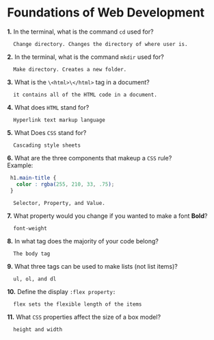 # Foundations of Web Development

**1.** In the terminal, what is the command `cd` used for?
<!-- enter you answer in the space below -->
```
  Change directory. Changes the directory of where user is.
```

**2.** In the terminal, what is the command `mkdir` used for?
<!-- enter you answer in the space below -->
```
  Make directory. Creates a new folder.
```

**3.** What is the `\<html>\</html>` tag in a document?
<!-- enter you answer in the space below -->
```
  it contains all of the HTML code in a document.
```

**4.** What does `HTML` stand for?
<!-- enter you answer in the space below -->
```
  Hyperlink text markup language
```

**5.** What Does `CSS` stand for?
<!-- enter you answer in the space below -->
```
  Cascading style sheets
```

**6.** What are the three components that makeup a `CSS` rule? <br> Example:
```css
 h1.main-title {
   color : rgba(255, 210, 33, .75);
 }
```
<!-- enter you answer in the space below -->
```
  Selector, Property, and Value.
```

**7.** What property would you change if you wanted to make a font **Bold**?
<!-- enter you answer in the space below -->
```
  font-weight
```

**8.** In what tag does the majority of your code belong?
<!-- enter you answer in the space below -->
```
  The body tag
```

**9.** What three tags can be used to make lists (not list items)?
<!-- enter you answer in the space below -->
```
  ul, ol, and dl
```

**10.** Define the display `:flex property:`
<!-- enter you answer in the space below -->
```
  flex sets the flexible length of the items
```

**11.** What `CSS` properties affect the size of a box model?
<!-- enter you answer in the space below -->
```
  height and width
```
